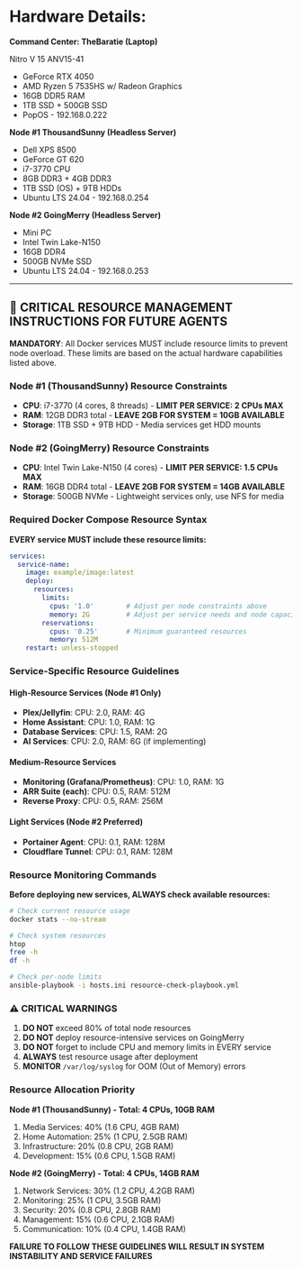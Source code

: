 # Hardware Details:

**Command Center: TheBaratie (Laptop)**

Nitro V 15 ANV15-41

- GeForce RTX 4050
- AMD Ryzen 5 7535HS w/ Radeon Graphics
- 16GB DDR5 RAM
- 1TB SSD + 500GB SSD
- PopOS - 192.168.0.222

**Node #1 ThousandSunny (Headless Server)**

- Dell XPS 8500
- GeForce GT 620
- i7-3770 CPU
- 8GB DDR3 + 4GB DDR3
- 1TB SSD (OS) + 9TB HDDs
- Ubuntu LTS 24.04 - 192.168.0.254

**Node #2 GoingMerry (Headless Server)**

- Mini PC
- Intel Twin Lake-N150
- 16GB DDR4
- 500GB NVMe SSD
- Ubuntu LTS 24.04 - 192.168.0.253

---

## 🚨 CRITICAL RESOURCE MANAGEMENT INSTRUCTIONS FOR FUTURE AGENTS

**MANDATORY**: All Docker services MUST include resource limits to prevent node overload. These limits are based on the actual hardware capabilities listed above.

### Node #1 (ThousandSunny) Resource Constraints
- **CPU**: i7-3770 (4 cores, 8 threads) - **LIMIT PER SERVICE: 2 CPUs MAX**
- **RAM**: 12GB DDR3 total - **LEAVE 2GB FOR SYSTEM = 10GB AVAILABLE**
- **Storage**: 1TB SSD + 9TB HDD - Media services get HDD mounts

### Node #2 (GoingMerry) Resource Constraints  
- **CPU**: Intel Twin Lake-N150 (4 cores) - **LIMIT PER SERVICE: 1.5 CPUs MAX**
- **RAM**: 16GB DDR4 total - **LEAVE 2GB FOR SYSTEM = 14GB AVAILABLE**
- **Storage**: 500GB NVMe - Lightweight services only, use NFS for media

### Required Docker Compose Resource Syntax

**EVERY service MUST include these resource limits:**

```yaml
services:
  service-name:
    image: example/image:latest
    deploy:
      resources:
        limits:
          cpus: '1.0'        # Adjust per node constraints above
          memory: 2G         # Adjust per service needs and node capacity
        reservations:
          cpus: '0.25'       # Minimum guaranteed resources
          memory: 512M
    restart: unless-stopped
```

### Service-Specific Resource Guidelines

#### High-Resource Services (Node #1 Only)
- **Plex/Jellyfin**: CPU: 2.0, RAM: 4G
- **Home Assistant**: CPU: 1.0, RAM: 1G  
- **Database Services**: CPU: 1.5, RAM: 2G
- **AI Services**: CPU: 2.0, RAM: 6G (if implementing)

#### Medium-Resource Services
- **Monitoring (Grafana/Prometheus)**: CPU: 1.0, RAM: 1G
- **ARR Suite (each)**: CPU: 0.5, RAM: 512M
- **Reverse Proxy**: CPU: 0.5, RAM: 256M

#### Light Services (Node #2 Preferred)
- **Portainer Agent**: CPU: 0.1, RAM: 128M
- **Cloudflare Tunnel**: CPU: 0.1, RAM: 128M

### Resource Monitoring Commands

**Before deploying new services, ALWAYS check available resources:**

```bash
# Check current resource usage
docker stats --no-stream

# Check system resources
htop
free -h
df -h

# Check per-node limits
ansible-playbook -i hosts.ini resource-check-playbook.yml
```

### ⚠️ CRITICAL WARNINGS

1. **DO NOT** exceed 80% of total node resources
2. **DO NOT** deploy resource-intensive services on GoingMerry  
3. **DO NOT** forget to include CPU and memory limits in EVERY service
4. **ALWAYS** test resource usage after deployment
5. **MONITOR** `/var/log/syslog` for OOM (Out of Memory) errors

### Resource Allocation Priority

**Node #1 (ThousandSunny) - Total: 4 CPUs, 10GB RAM**
1. Media Services: 40% (1.6 CPU, 4GB RAM)
2. Home Automation: 25% (1 CPU, 2.5GB RAM)  
3. Infrastructure: 20% (0.8 CPU, 2GB RAM)
4. Development: 15% (0.6 CPU, 1.5GB RAM)

**Node #2 (GoingMerry) - Total: 4 CPUs, 14GB RAM**
1. Network Services: 30% (1.2 CPU, 4.2GB RAM)
2. Monitoring: 25% (1 CPU, 3.5GB RAM)
3. Security: 20% (0.8 CPU, 2.8GB RAM)
4. Management: 15% (0.6 CPU, 2.1GB RAM)
5. Communication: 10% (0.4 CPU, 1.4GB RAM)

**FAILURE TO FOLLOW THESE GUIDELINES WILL RESULT IN SYSTEM INSTABILITY AND SERVICE FAILURES**